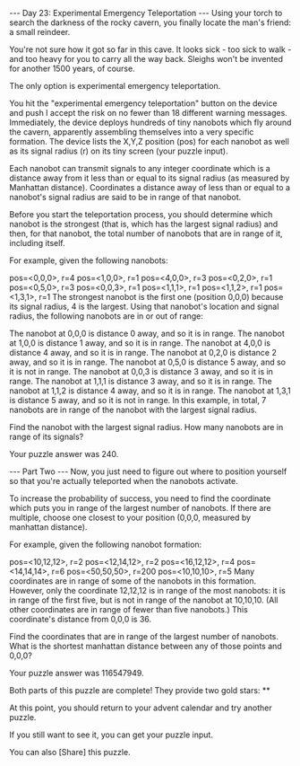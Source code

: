 --- Day 23: Experimental Emergency Teleportation ---
Using your torch to search the darkness of the rocky cavern, you finally locate the man's friend: a small reindeer.

You're not sure how it got so far in this cave. It looks sick - too sick to walk - and too heavy for you to carry all the way back. Sleighs won't be invented for another 1500 years, of course.

The only option is experimental emergency teleportation.

You hit the "experimental emergency teleportation" button on the device and push I accept the risk on no fewer than 18 different warning messages. Immediately, the device deploys hundreds of tiny nanobots which fly around the cavern, apparently assembling themselves into a very specific formation. The device lists the X,Y,Z position (pos) for each nanobot as well as its signal radius (r) on its tiny screen (your puzzle input).

Each nanobot can transmit signals to any integer coordinate which is a distance away from it less than or equal to its signal radius (as measured by Manhattan distance). Coordinates a distance away of less than or equal to a nanobot's signal radius are said to be in range of that nanobot.

Before you start the teleportation process, you should determine which nanobot is the strongest (that is, which has the largest signal radius) and then, for that nanobot, the total number of nanobots that are in range of it, including itself.

For example, given the following nanobots:

pos=<0,0,0>, r=4
pos=<1,0,0>, r=1
pos=<4,0,0>, r=3
pos=<0,2,0>, r=1
pos=<0,5,0>, r=3
pos=<0,0,3>, r=1
pos=<1,1,1>, r=1
pos=<1,1,2>, r=1
pos=<1,3,1>, r=1
The strongest nanobot is the first one (position 0,0,0) because its signal radius, 4 is the largest. Using that nanobot's location and signal radius, the following nanobots are in or out of range:

The nanobot at 0,0,0 is distance 0 away, and so it is in range.
The nanobot at 1,0,0 is distance 1 away, and so it is in range.
The nanobot at 4,0,0 is distance 4 away, and so it is in range.
The nanobot at 0,2,0 is distance 2 away, and so it is in range.
The nanobot at 0,5,0 is distance 5 away, and so it is not in range.
The nanobot at 0,0,3 is distance 3 away, and so it is in range.
The nanobot at 1,1,1 is distance 3 away, and so it is in range.
The nanobot at 1,1,2 is distance 4 away, and so it is in range.
The nanobot at 1,3,1 is distance 5 away, and so it is not in range.
In this example, in total, 7 nanobots are in range of the nanobot with the largest signal radius.

Find the nanobot with the largest signal radius. How many nanobots are in range of its signals?

Your puzzle answer was 240.

--- Part Two ---
Now, you just need to figure out where to position yourself so that you're actually teleported when the nanobots activate.

To increase the probability of success, you need to find the coordinate which puts you in range of the largest number of nanobots. If there are multiple, choose one closest to your position (0,0,0, measured by manhattan distance).

For example, given the following nanobot formation:

pos=<10,12,12>, r=2
pos=<12,14,12>, r=2
pos=<16,12,12>, r=4
pos=<14,14,14>, r=6
pos=<50,50,50>, r=200
pos=<10,10,10>, r=5
Many coordinates are in range of some of the nanobots in this formation. However, only the coordinate 12,12,12 is in range of the most nanobots: it is in range of the first five, but is not in range of the nanobot at 10,10,10. (All other coordinates are in range of fewer than five nanobots.) This coordinate's distance from 0,0,0 is 36.

Find the coordinates that are in range of the largest number of nanobots. What is the shortest manhattan distance between any of those points and 0,0,0?

Your puzzle answer was 116547949.

Both parts of this puzzle are complete! They provide two gold stars: **

At this point, you should return to your advent calendar and try another puzzle.

If you still want to see it, you can get your puzzle input.

You can also [Share] this puzzle.
